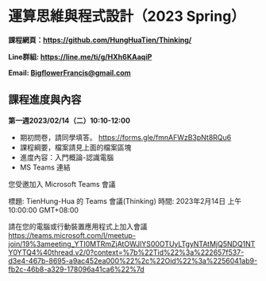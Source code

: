# 運算思維與程式設計（2023 Spring）

**課程網頁：https://github.com/HungHuaTien/Thinking/**

**Line群組: https://line.me/ti/g/HXh6KAaqiP**

**Email: BigflowerFrancis@gmail.com**

## 課程進度與內容

**第一週2023/02/14（二）10:10-12:00**

- 期初問卷，請同學填答。 https://forms.gle/fmnAFWzB3pNt8RQu6
- 課程綱要，檔案請見上面的檔案區塊
- 進度內容：入門概論-認識電腦
- MS Teams 連結

您受邀加入 Microsoft Teams 會議

標題: TienHung-Hua 的 Teams 會議(Thinking)
時間: 2023年2月14日 上午 10:00:00 GMT+08:00

請在您的電腦或行動裝置應用程式上加入會議
https://teams.microsoft.com/l/meetup-join/19%3ameeting_YTI0MTRmZjAtOWJlYS00OTUyLTgyNTAtMjQ5NDQ1NTY0YTQ4%40thread.v2/0?context=%7b%22Tid%22%3a%222657f537-d3e4-467b-8695-a9ac452ea000%22%2c%22Oid%22%3a%2256041ab9-fb2c-46b8-a329-178096a41ca6%22%7d



